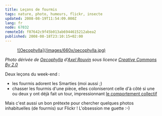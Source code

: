 ```yaml
---
title: Leçons de fourmis
tags: nature, photo, humeurs, flickr, insecte
updated: 2008-08-19T11:54:09.000Z
lang: fr
node: 67032
remoteId: f07642c9f45b013ab6944615212abea2
published: 2008-08-18T23:10:15+02:00
---
```

<figure class="object-center"><a href="/images/oecophylla.jpg">![Oecophylla](/images/660x/oecophylla.jpg)
</a></figure>


*Photo dérivée de [Oecophylla](http://www.flickr.com/photos/39404234@N00/229232411) d'[Axel Rouvin](http://www.flickr.com/photos/evdaimon/) sous licence [Creative Commons By 2.0](http://creativecommons.org/licenses/by/2.0/deed.fr)*


Deux leçons du week-end :

* les fourmis adorent les Smarties (moi aussi ;)
* chasser les fourmis d'une pièce, elles coloniseront celle d'à côté si une ou deux y ont déjà fait un tour, impressionnant [le comportement collectif](http://fr.wikipedia.org/wiki/Fourmi#Comportement_collectif)

Mais c'est aussi un bon prétexte pour chercher quelques photos inhabituelles (de fourmis) sur Flickr ! L'obsession me guette :-)

